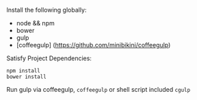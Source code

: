 Install the following globally:
- node && npm
- bower
- gulp
- [coffeegulp] (https://github.com/minibikini/coffeegulp)

Satisfy Project Dependencies:

```
npm install
bower install
```

Run gulp via coffeegulp, ```coffeegulp``` or shell script included ```cgulp```
